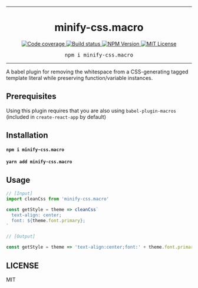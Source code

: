 <hr>
<div align="center">
  <h1 align="center">
    minify-css.macro
  </h1>
</div>

<p align="center">
  <a aria-label="Code coverage report" href="https://codecov.io/gh/jaredLunde/minify-css.macro">
    <img alt="Code coverage" src="https://img.shields.io/codecov/c/gh/jaredLunde/minify-css.macro?style=for-the-badge&labelColor=24292e">
  </a>
  <a aria-label="Build status" href="https://travis-ci.org/jaredLunde/minify-css.macro">
    <img alt="Build status" src="https://img.shields.io/travis/jaredLunde/minify-css.macro?style=for-the-badge&labelColor=24292e">
  </a>
  <a aria-label="NPM version" href="https://www.npmjs.com/package/minify-css.macro">
    <img alt="NPM Version" src="https://img.shields.io/npm/v/minify-css.macro?style=for-the-badge&labelColor=24292e">
  </a>
  <a aria-label="License" href="https://jaredlunde.mit-license.org/">
    <img alt="MIT License" src="https://img.shields.io/npm/l/minify-css.macro?style=for-the-badge&labelColor=24292e">
  </a>
</p>

<pre align="center">npm i minify-css.macro</pre>
<hr>

A babel plugin for removing the whitespace from a CSS-generating tagged template literal while preserving function/variable instances.

## Prerequisites

Using this plugin requires that you are also using `babel-plugin-macros` (included in `create-react-app` by default)

## Installation

#### `npm i minify-css.macro`

#### `yarn add minify-css.macro`

## Usage

```js
// [Input]
import cleanCss from 'minify-css.macro'

const getStyle = theme => cleanCss`
  text-align: center;
  font: ${theme.font.primary};
`

// [Output]

const getStyle = theme => 'text-align:center;font:' + theme.font.primary + ';'
```

## LICENSE

MIT
